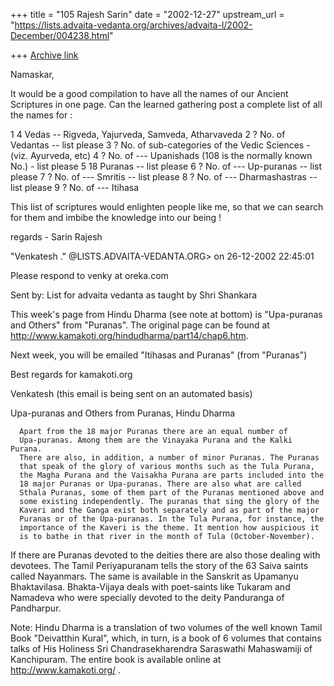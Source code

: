 +++
title = "105 Rajesh Sarin"
date = "2002-12-27"
upstream_url = "https://lists.advaita-vedanta.org/archives/advaita-l/2002-December/004238.html"

+++
[Archive link](https://lists.advaita-vedanta.org/archives/advaita-l/2002-December/004238.html)

Namaskar,

It would be a good compilation to have all the names of
our Ancient Scriptures in one page. Can the learned gathering
post a complete list of all the names for :

1     4 Vedas -- Rigveda, Yajurveda, Samveda, Atharvaveda
2     ? No. of Vedantas -- list please
3     ? No. of sub-categories of the Vedic Sciences - (viz. Ayurveda, etc)
4     ? No. of --- Upanishads (108 is the normally known No.) - list please
5     18 Puranas -- list please
6     ? No. of --- Up-puranas -- list please
7     ? No. of --- Smritis -- list please
8     ? No. of --- Dharmashastras -- list please
9     ? No. of --- Itihasa

This list of scriptures would enlighten people like me, so that we can
search for
them and imbibe the knowledge into our being !

regards - Sarin Rajesh




"Venkatesh ." <venky at oreka.com>@LISTS.ADVAITA-VEDANTA.ORG> on 26-12-2002
22:45:01

Please respond to venky at oreka.com

Sent by:    List for advaita vedanta as taught by Shri Shankara
       <ADVAITA-L at LISTS.ADVAITA-VEDANTA.ORG>


This week's page from Hindu Dharma (see note at bottom) is "Upa-puranas and
Others" from "Puranas". The original page can be found at
http://www.kamakoti.org/hindudharma/part14/chap6.htm.

Next week, you will be emailed "Itihasas and Puranas" (from "Puranas")

Best regards
for kamakoti.org


Venkatesh
(this email is being sent on an automated basis)

Upa-puranas and Others
from Puranas, Hindu Dharma

      Apart from the 18 major Puranas there are an equal number of
      Upa-puranas. Among them are the Vinayaka Purana and the Kalki Purana.
      There are also, in addition, a number of minor Puranas. The Puranas
      that speak of the glory of various months such as the Tula Purana,
      the Magha Purana and the Vaisakha Purana are parts included into the
      18 major Puranas or Upa-puranas. There are also what are called
      Sthala Puranas, some of them part of the Puranas mentioned above and
      some existing independently. The puranas that sing the glory of the
      Kaveri and the Ganga exist both separately and as part of the major
      Puranas or of the Upa-puranas. In the Tula Purana, for instance, the
      importance of the Kaveri is the theme. It mention how auspicious it
      is to bathe in that river in the month of Tula (October-November).

 If there are Puranas devoted to the deities there are also those dealing
 with devotees. The Tamil Periyapuranam tells the story of the 63 Saiva
 saints called Nayanmars. The same is available in the Sanskrit as Upamanyu
 Bhaktavilasa. Bhakta-Vijaya deals with poet-saints like Tukaram and
 Namadeva who were specially devoted to the deity Panduranga of Pandharpur.





Note:
Hindu Dharma is a translation of two volumes of the well known Tamil Book
"Deivatthin Kural", which, in turn, is a book of 6 volumes that contains
talks of His Holiness Sri Chandrasekharendra Saraswathi Mahaswamiji of
Kanchipuram. The entire book is available online at
http://www.kamakoti.org/ .

